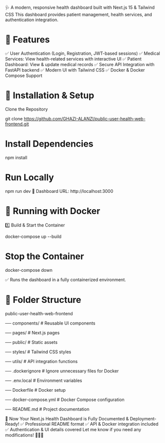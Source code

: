 
🩺 A modern, responsive health dashboard built with Next.js 15 & Tailwind CSS
This dashboard provides patient management, health services, and authentication integration.

# 📌 Features
✅ User Authentication (Login, Registration, JWT-based sessions)
✅ Medical Services: View health-related services with interactive UI
✅ Patient Dashboard: View & update medical records
✅ Secure API Integration with FastAPI backend
✅ Modern UI with Tailwind CSS
✅ Docker & Docker Compose Support

# 📌 Installation & Setup
 Clone the Repository

git clone https://github.com/GHAZI-ALANZI/public-user-health-web-frontend.git

# Install Dependencies

npm install


# Run Locally

npm run dev
📍 Dashboard URL: http://localhost:3000

# 📌 Running with Docker
1️⃣ Build & Start the Container

docker-compose up --build

# Stop the Container

docker-compose down

✅ Runs the dashboard in a fully containerized environment.

# 📌 Folder Structure

public-user-health-web-frontend

 ── components/         # Reusable UI components
 
 ── pages/              # Next.js pages
 
 ── public/             # Static assets
 
 ── styles/             # Tailwind CSS styles
 
 ── utils/              # API integration functions
 
 ── .dockerignore       # Ignore unnecessary files for Docker
 
 ── .env.local          # Environment variables
 
 ── Dockerfile          # Docker setup
 
 ── docker-compose.yml  # Docker Compose configuration
 
 ── README.md           # Project documentation


🚀 Now Your Next.js Health Dashboard is Fully Documented & Deployment-Ready!
✅ Professional README format
✅ API & Docker integration included
✅ Authentication & UI details covered
Let me know if you need any modifications! 🚀🔥😊
